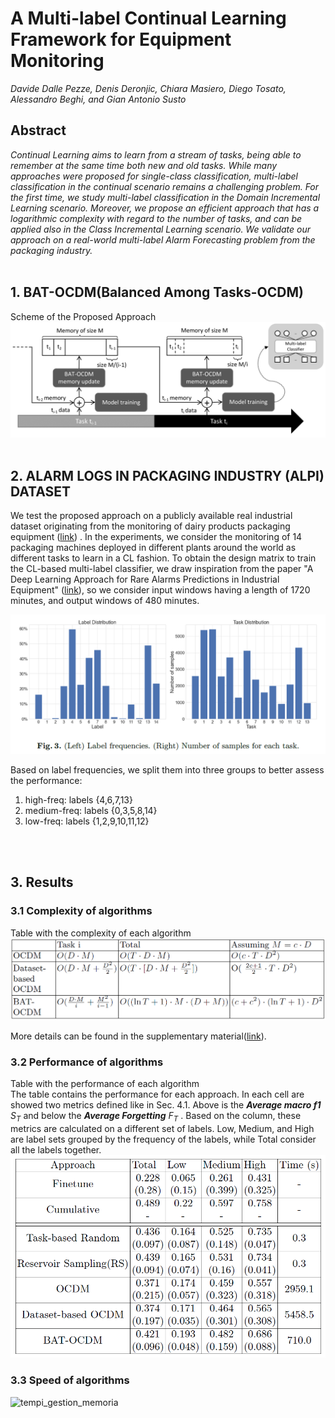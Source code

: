 # A Multi-label Continual Learning Framework for Equipment Monitoring
<i>Davide Dalle Pezze, Denis Deronjic, Chiara Masiero, Diego Tosato, Alessandro Beghi, and Gian Antonio Susto</i>


## Abstract
<i>
Continual Learning aims to learn from a stream of tasks, being able to remember at the same time both new and old tasks.
While many approaches were proposed for single-class classification, multi-label classification in the continual scenario remains a challenging problem.
For the first time, we study multi-label classification in the Domain Incremental Learning scenario. 
Moreover, we propose an efficient approach that has a logarithmic complexity with regard to the number of tasks, and can be applied also in the Class Incremental Learning scenario.
We validate our approach on a real-world multi-label Alarm Forecasting problem from the packaging industry. 
</i>
<br />
<br />

## 1. BAT-OCDM(Balanced Among Tasks-OCDM)

Scheme of the Proposed Approach
![bat_ocdm_schema](images/bat_ocdm_schema-1.png)
<br />
<br />

## 2. ALARM LOGS IN PACKAGING INDUSTRY (ALPI) DATASET

We test the proposed approach on a publicly available real industrial dataset
originating from the monitoring of dairy products packaging equipment ([link]( https://ieee-dataport.org/open-access/alarm-logs-packaging-industry-alpi)) . In
the experiments, we consider the monitoring of 14 packaging machines deployed
in different plants around the world as different tasks to learn in a CL fashion.
To obtain the design matrix to train the CL-based multi-label classifier, we
draw inspiration from the paper "A Deep Learning Approach for Rare Alarms Predictions in Industrial Equipment" ([link](https://ieeexplore.ieee.org/iel7/8856/4358066/09627935.pdf)), so we consider input windows having a length of 1720 minutes, and output windows of 480 minutes.

![dataset_distribution](images/dataset_distribution.png)

Based on label frequencies, we split them into three groups to better assess the performance:
1. high-freq: labels {4,6,7,13}
2. medium-freq: labels {0,3,5,8,14}
3. low-freq: labels {1,2,9,10,11,12}
<br />
<br />



## 3. Results

### 3.1 Complexity of algorithms

Table with the complexity of each algorithm
![table_complexity](images/table_complexity.png)

More details can be found in the supplementary material([link](https://github.com/dallepezze/bat-ocdm/blob/main/Computational%20Complexity.pdf)).


### 3.2 Performance of algorithms
Table with the performance of each algorithm<br />
The table contains the performance for each approach. In each cell are showed
two metrics defined like in Sec. 4.1. Above is the ***Average macro f1*** $S_T$ and below the
***Average Forgetting*** $F_T$ . Based on the column, these metrics are calculated on a different
set of labels. Low, Medium, and High are label sets grouped by the frequency of the
labels, while Total consider all the labels together.
![table_performance](images/table_performance.PNG)


### 3.3 Speed of algorithms
![tempi_gestion_memoria](images/tempi_gestion_memoria.PNG)



<br />
<br />



